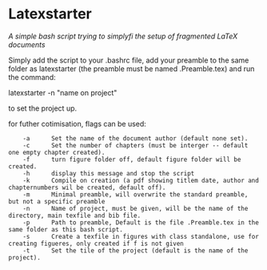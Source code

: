 # Latexstarter
*A simple bash script trying to simplyfi the setup of fragmented LaTeX documents*

Simply add the script to your .bashrc file, add your preamble to the same folder as latexstarter (the preamble must be named .Preamble.tex) and run the command:

latexstarter -n "name on project"

to set the project up.

for futher cotimisation, flags can be used:

        -a      Set the name of the document author (default none set).
        -c      Set the number of chapters (must be interger -- default one empty chapter created).
        -f      turn figure folder off, default figure folder will be created.
        -h      display this message and stop the script
        -k      Compile on creation (a pdf showing titlem date, author and chapternumbers wil be created, default off).
        -m      Minimal preamble, will overwrite the standard preamble, but not a specific preamble
        -n      Name of project, must be given, will be the name of the directory, main texfile and bib file.
        -p      Path to preamble, Default is the file .Preamble.tex in the same folder as this bash script.
        -s      Create a texfile in figures with class standalone, use for creating figueres, only created if f is not given       
        -t      Set the tile of the project (default is the name of the project).



